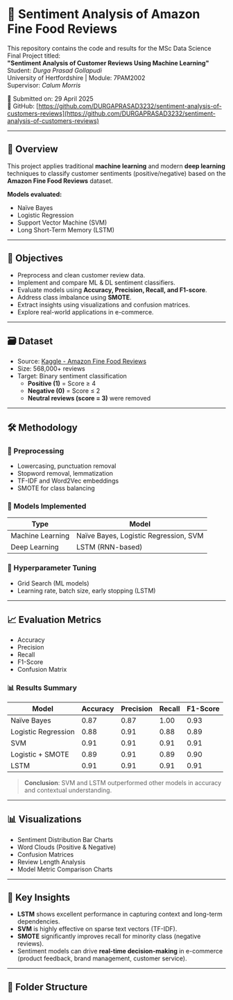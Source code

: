 # 🧠 Sentiment Analysis of Amazon Fine Food Reviews

This repository contains the code and results for the MSc Data Science Final Project titled:  
**"Sentiment Analysis of Customer Reviews Using Machine Learning"**  
Student: *Durga Prasad Gollapudi*  
University of Hertfordshire | Module: 7PAM2002  
Supervisor: *Calum Morris*

📅 Submitted on: 29 April 2025  
🔗 GitHub: [https://github.com/DURGAPRASAD3232/sentiment-analysis-of-customers-reviews](https://github.com/DURGAPRASAD3232/sentiment-analysis-of-customers-reviews)

---

## 📌 Overview

This project applies traditional **machine learning** and modern **deep learning** techniques to classify customer sentiments (positive/negative) based on the **Amazon Fine Food Reviews** dataset.

**Models evaluated:**
- Naïve Bayes
- Logistic Regression
- Support Vector Machine (SVM)
- Long Short-Term Memory (LSTM)

---

## 🎯 Objectives

- Preprocess and clean customer review data.
- Implement and compare ML & DL sentiment classifiers.
- Evaluate models using **Accuracy, Precision, Recall, and F1-score**.
- Address class imbalance using **SMOTE**.
- Extract insights using visualizations and confusion matrices.
- Explore real-world applications in e-commerce.

---

## 🗃️ Dataset

- Source: [Kaggle - Amazon Fine Food Reviews](https://www.kaggle.com/datasets/snap/amazon-fine-food-reviews)
- Size: 568,000+ reviews
- Target: Binary sentiment classification  
  - **Positive (1)** = Score ≥ 4  
  - **Negative (0)** = Score ≤ 2  
  - **Neutral reviews (score = 3)** were removed

---

## 🛠️ Methodology

### 🔄 Preprocessing
- Lowercasing, punctuation removal
- Stopword removal, lemmatization
- TF-IDF and Word2Vec embeddings
- SMOTE for class balancing

### 🤖 Models Implemented
| Type              | Model                |
|-------------------|----------------------|
| Machine Learning  | Naïve Bayes, Logistic Regression, SVM |
| Deep Learning     | LSTM (RNN-based)     |

### 🔧 Hyperparameter Tuning
- Grid Search (ML models)
- Learning rate, batch size, early stopping (LSTM)

---

## 📈 Evaluation Metrics

- Accuracy
- Precision
- Recall
- F1-Score
- Confusion Matrix

### 📊 Results Summary

| Model                   | Accuracy | Precision | Recall | F1-Score |
|------------------------|----------|-----------|--------|----------|
| Naïve Bayes            | 0.87     | 0.87      | 1.00   | 0.93     |
| Logistic Regression    | 0.88     | 0.91      | 0.88   | 0.89     |
| SVM                    | 0.91     | 0.91      | 0.91   | 0.91     |
| Logistic + SMOTE       | 0.89     | 0.91      | 0.89   | 0.90     |
| LSTM                   | 0.91     | 0.91      | 0.91   | 0.91     |

> **Conclusion**: SVM and LSTM outperformed other models in accuracy and contextual understanding.

---

## 📊 Visualizations

- Sentiment Distribution Bar Charts
- Word Clouds (Positive & Negative)
- Confusion Matrices
- Review Length Analysis
- Model Metric Comparison Charts

---

## 🧠 Key Insights

- **LSTM** shows excellent performance in capturing context and long-term dependencies.
- **SVM** is highly effective on sparse text vectors (TF-IDF).
- **SMOTE** significantly improves recall for minority class (negative reviews).
- Sentiment models can drive **real-time decision-making** in e-commerce (product feedback, brand management, customer service).

---

## 📁 Folder Structure



